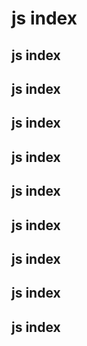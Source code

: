 # js index
## js index
## js index
## js index
## js index
## js index
## js index
## js index
## js index
## js index